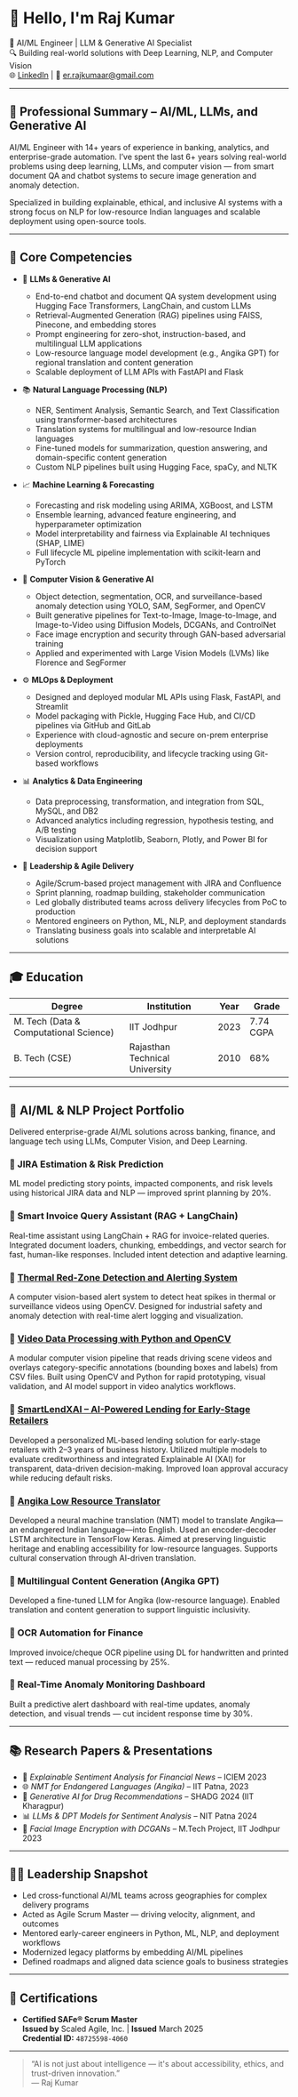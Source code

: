 # 👋 Hello, I'm Raj Kumar

🎯 AI/ML Engineer | LLM & Generative AI Specialist  
🔍 Building real-world solutions with Deep Learning, NLP, and Computer Vision  
🌐 [LinkedIn](https://www.linkedin.com/in/rajkumaar123/) | 📧 er.rajkumaar@gmail.com

---

## 🧠 Professional Summary – AI/ML, LLMs, and Generative AI

AI/ML Engineer with 14+ years of experience in banking, analytics, and enterprise-grade automation. I’ve spent the last 6+ years solving real-world problems using deep learning, LLMs, and computer vision — from smart document QA and chatbot systems to secure image generation and anomaly detection.

Specialized in building explainable, ethical, and inclusive AI systems with a strong focus on NLP for low-resource Indian languages and scalable deployment using open-source tools.

---

## 🔧 Core Competencies

- 🤖 **LLMs & Generative AI**
  - End-to-end chatbot and document QA system development using Hugging Face Transformers, LangChain, and custom LLMs
  - Retrieval-Augmented Generation (RAG) pipelines using FAISS, Pinecone, and embedding stores
  - Prompt engineering for zero-shot, instruction-based, and multilingual LLM applications
  - Low-resource language model development (e.g., Angika GPT) for regional translation and content generation
  - Scalable deployment of LLM APIs with FastAPI and Flask

- 📚 **Natural Language Processing (NLP)**
  - NER, Sentiment Analysis, Semantic Search, and Text Classification using transformer-based architectures
  - Translation systems for multilingual and low-resource Indian languages
  - Fine-tuned models for summarization, question answering, and domain-specific content generation
  - Custom NLP pipelines built using Hugging Face, spaCy, and NLTK

- 📈 **Machine Learning & Forecasting**
  - Forecasting and risk modeling using ARIMA, XGBoost, and LSTM
  - Ensemble learning, advanced feature engineering, and hyperparameter optimization
  - Model interpretability and fairness via Explainable AI techniques (SHAP, LIME)
  - Full lifecycle ML pipeline implementation with scikit-learn and PyTorch

- 🎥 **Computer Vision & Generative AI**
  - Object detection, segmentation, OCR, and surveillance-based anomaly detection using YOLO, SAM, SegFormer, and OpenCV
  - Built generative pipelines for Text-to-Image, Image-to-Image, and Image-to-Video using Diffusion Models, DCGANs, and ControlNet
  - Face image encryption and security through GAN-based adversarial training
  - Applied and experimented with Large Vision Models (LVMs) like Florence and SegFormer

- ⚙️ **MLOps & Deployment**
  - Designed and deployed modular ML APIs using Flask, FastAPI, and Streamlit
  - Model packaging with Pickle, Hugging Face Hub, and CI/CD pipelines via GitHub and GitLab
  - Experience with cloud-agnostic and secure on-prem enterprise deployments
  - Version control, reproducibility, and lifecycle tracking using Git-based workflows

- 📊 **Analytics & Data Engineering**
  - Data preprocessing, transformation, and integration from SQL, MySQL, and DB2
  - Advanced analytics including regression, hypothesis testing, and A/B testing
  - Visualization using Matplotlib, Seaborn, Plotly, and Power BI for decision support

- 👥 **Leadership & Agile Delivery**
  - Agile/Scrum-based project management with JIRA and Confluence
  - Sprint planning, roadmap building, stakeholder communication
  - Led globally distributed teams across delivery lifecycles from PoC to production
  - Mentored engineers on Python, ML, NLP, and deployment standards
  - Translating business goals into scalable and interpretable AI solutions


---

## 🎓 Education

| Degree | Institution | Year | Grade |
|--------|-------------|------|-------|
| M. Tech (Data & Computational Science) | IIT Jodhpur | 2023 | 7.74 CGPA |
| B. Tech (CSE) | Rajasthan Technical University | 2010 | 68% |


---

## 🚀 AI/ML & NLP Project Portfolio

Delivered enterprise-grade AI/ML solutions across banking, finance, and language tech using LLMs, Computer Vision, and Deep Learning.

### 🔹 JIRA Estimation & Risk Prediction
ML model predicting story points, impacted components, and risk levels using historical JIRA data and NLP — improved sprint planning by 20%.

### 🔹 Smart Invoice Query Assistant (RAG + LangChain)
Real-time assistant using LangChain + RAG for invoice-related queries. Integrated document loaders, chunking, embeddings, and vector search for fast, human-like responses. Included intent detection and adaptive learning.

### 🔹 [Thermal Red-Zone Detection and Alerting System](https://github.com/RajKumaar123/Thermal-Video-Red-Zone-Detection-and-Alerting-System)  
A computer vision-based alert system to detect heat spikes in thermal or surveillance videos using OpenCV. Designed for industrial safety and anomaly detection with real-time alert logging and visualization.

### 🔹 [Video Data Processing with Python and OpenCV](https://github.com/RajKumaar123/Video-Data-Processing-with-Python-and-OpenCV)  
A modular computer vision pipeline that reads driving scene videos and overlays category-specific annotations (bounding boxes and labels) from CSV files. Built using OpenCV and Python for rapid prototyping, visual validation, and AI model support in video analytics workflows.

### 🔹 [SmartLendXAI – AI-Powered Lending for Early-Stage Retailers](https://github.com/RajKumaar123/SmartLendXAI-AI-Powered-Lending-Decisions-for-Early-Stage-Retailers)  
Developed a personalized ML-based lending solution for early-stage retailers with 2–3 years of business history. Utilized multiple models to evaluate creditworthiness and integrated Explainable AI (XAI) for transparent, data-driven decision-making. Improved loan approval accuracy while reducing default risks.

### 🔹 [Angika Low Resource Translator](https://github.com/RajKumaar123/Angika-LowResource-Translator)  
Developed a neural machine translation (NMT) model to translate Angika—an endangered Indian language—into English. Used an encoder-decoder LSTM architecture in TensorFlow Keras. Aimed at preserving linguistic heritage and enabling accessibility for low-resource languages. Supports cultural conservation through AI-driven translation.

### 🔹 Multilingual Content Generation (Angika GPT)
Developed a fine-tuned LLM for Angika (low-resource language). Enabled translation and content generation to support linguistic inclusivity.

### 🔹 OCR Automation for Finance
Improved invoice/cheque OCR pipeline using DL for handwritten and printed text — reduced manual processing by 25%.


### 🔹 Real-Time Anomaly Monitoring Dashboard
Built a predictive alert dashboard with real-time updates, anomaly detection, and visual trends — cut incident response time by 30%.

---

## 📚 Research Papers & Presentations

- 🧠 *Explainable Sentiment Analysis for Financial News* – ICIEM 2023  
- 🌐 *NMT for Endangered Languages (Angika)* – IIT Patna, 2023  
- 💊 *Generative AI for Drug Recommendations* – SHADG 2024 (IIT Kharagpur)  
- 📊 *LLMs & DPT Models for Sentiment Analysis* – NIT Patna 2024  
- 🔐 *Facial Image Encryption with DCGANs* – M.Tech Project, IIT Jodhpur 2023

---

## 🧑‍💼 Leadership Snapshot

- Led cross-functional AI/ML teams across geographies for complex delivery programs  
- Acted as Agile Scrum Master — driving velocity, alignment, and outcomes  
- Mentored early-career engineers in Python, ML, NLP, and deployment workflows  
- Modernized legacy platforms by embedding AI/ML pipelines  
- Defined roadmaps and aligned data science goals to business strategies

---

## 📜 Certifications

- **Certified SAFe® Scrum Master**  
  **Issued by** Scaled Agile, Inc. | **Issued** March 2025  
  **Credential ID:** `48725598-4060`

---



> “AI is not just about intelligence — it's about accessibility, ethics, and trust-driven innovation.”  
— Raj Kumar
